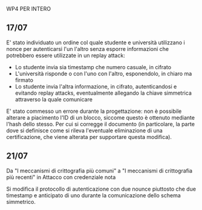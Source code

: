 WP4 PER INTERO
## 17/07
E' stato individuato un ordine col quale studente e università utilizzano i nonce per autenticarsi l'un l'altro senza esporre informazioni che potrebbero essere utilizzate in un replay attack:
* Lo studente invia sia timestamp che numero casuale, in cifrato
* L'università risponde o con l'uno con l'altro, esponendolo, in chiaro ma firmato
* Lo studente invia l'altra informazione, in cifrato, autenticandosi e evitando replay attacks, eventualmente allegando la chiave simmetrica attraverso la quale comunicare

E' stato commesso un errore durante la progettazione: non è possibile alterare a piacimento l'ID di un blocco, siccome questo è ottenuto mediante l'hash dello stesso. Per cui si corregge il documento (in particolare, la parte dove si definisce come si rileva l'eventuale eliminazione di una certificazione, che viene alterata per supportare questa modifica).

## 21/07 
Da "I meccanismi di crittografia più comuni" a "I meccanismi di crittografia più recenti" in Attacco con credenziale nota

Si modifica il protocollo di autenticazione con due nounce piuttosto che due timestamp e anticipato di uno durante la comunicazione dello schema simmetrico.